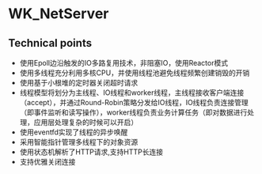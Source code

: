 # WK_NetServer  
## Technical points
* 使用Epoll边沿触发的IO多路复用技术，非阻塞IO，使用Reactor模式  
* 使用多线程充分利用多核CPU，并使用线程池避免线程频繁创建销毁的开销
* 使用基于小根堆的定时器关闭超时请求
* 线程模型将划分为主线程、IO线程和worker线程，主线程接收客户端连接（accept），并通过Round-Robin策略分发给IO线程，IO线程负责连接管理（即事件监听和读写操作），worker线程负责业务计算任务（即对数据进行处理，应用层处理复杂的时候可以开启）
* 使用eventfd实现了线程的异步唤醒
* 采用智能指针管理多线程下的对象资源
* 使用状态机解析了HTTP请求,支持HTTP长连接
* 支持优雅关闭连接  
